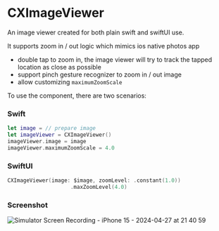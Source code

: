 # CXImageViewer

An image viewer created for both plain swift and swiftUI use. 

It supports zoom in / out logic which mimics ios native photos app

* double tap to zoom in, the image viewer will try to track the tapped location as close as possible
* support pinch gesture recognizer to zoom in / out image
* allow customizing `maximumZoomScale`

To use the component, there are two scenarios:

### Swift

```Swift
let image = // prepare image
let imageViewer = CXImageViewer()
imageViewer.image = image
imageViewer.maximumZoomScale = 4.0
```

### SwiftUI

```Swift
CXImageViewer(image: $image, zoomLevel: .constant(1.0))
                    .maxZoomLevel(4.0)
```

### Screenshot

![Simulator Screen Recording - iPhone 15 - 2024-04-27 at 21 40 59](https://github.com/Cunqi/CXImageViewer/assets/8701790/ad3a6b94-cc2b-4fe1-9cce-bc16ff14ba3e)

